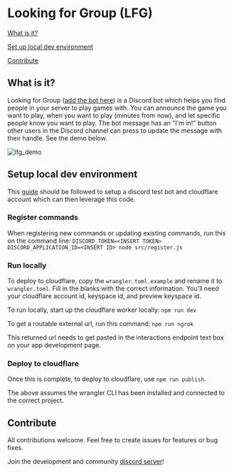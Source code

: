 # Looking for Group (LFG)

[What is it?](#what-is-it)

[Set up local dev environment](#setup-local-dev-environment)

[Contribute](#contribute)

## What is it? 

Looking for Group ([add the bot here](https://discord.com/oauth2/authorize?client_id=1041907222508212344&scope=applications.commands)) is a Discord bot which helps you find people in your server to play games with. You
can announce the game you want to play, when you want to play (minutes from now), and let specific people know you want to play. The bot message has an 
"I'm in!" button other users in the Discord channel can press to update the message with their handle. See the demo below.

![lfg_demo](https://user-images.githubusercontent.com/6242133/215342891-f1b4e967-2903-45de-aca3-e2df6897cc78.gif)

## Setup local dev environment

This [guide](https://discord.com/developers/docs/tutorials/hosting-on-cloudflare-workers) should be followed to setup a discord test bot and cloudflare account which can 
then leverage this code. 

### Register commands
When registering new commands or updating existing commands, run this on the command line:
`DISCORD_TOKEN=<INSERT TOKEN> DISCORD_APPLICATION_ID=<INSERT ID> node src/register.js`

### Run locally

To deploy to cloudflare, copy the `wrangler.toml.example` and rename it to
`wrangler.toml`. Fill in the blanks with the correct information. You'll need your cloudflare account id,
keyspace id, and preview keyspace id.

To run locally, start up the cloudflare worker locally: `npm run dev`

To get a routable external url, run this command: `npm run ngrok`

This returned url needs to get pasted in the interactions endpoint text box on your app development page.

### Deploy to cloudflare

Once this is complete, to deploy to cloudflare, use `npm run publish`.

The above assumes the wrangler CLI has been installed and connected to the correct project.

## Contribute

All contributions welcome. Feel free to create issues for features or bug fixes. 

Join the development and community [discord server](https://discord.gg/MK2WZhuDNp)!

